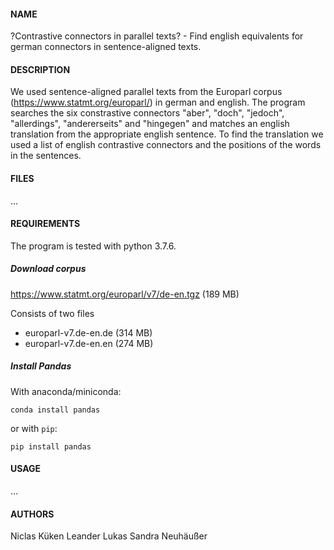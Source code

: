 #### NAME
?Contrastive connectors in parallel texts? - Find english equivalents for german connectors in sentence-aligned texts.

#### DESCRIPTION
We used sentence-aligned parallel texts from the Europarl corpus (https://www.statmt.org/europarl/) in german and english. The program searches the six constrastive connectors "aber", "doch", "jedoch", "allerdings", "andererseits" and "hingegen" and matches an english translation from the appropriate english sentence. To find the translation we used a list of english contrastive connectors and the positions of the words in the sentences.

#### FILES

...

#### REQUIREMENTS
The program is tested with python 3.7.6.


##### Download corpus
https://www.statmt.org/europarl/v7/de-en.tgz (189 MB)

Consists of two files
- europarl-v7.de-en.de (314 MB)
- europarl-v7.de-en.en (274 MB)


##### Install Pandas
With anaconda/miniconda:
```
conda install pandas
```
or with `pip`:
```
pip install pandas
```

#### USAGE
...


#### AUTHORS
Niclas Küken
Leander Lukas
Sandra Neuhäußer
